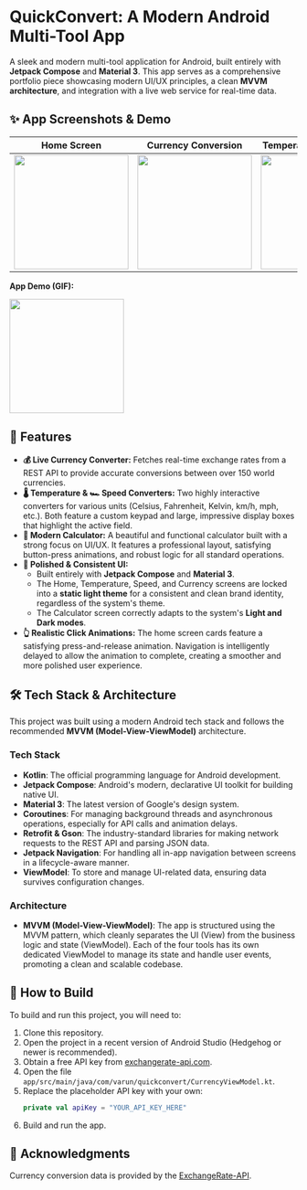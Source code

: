 # QuickConvert: A Modern Android Multi-Tool App

A sleek and modern multi-tool application for Android, built entirely with **Jetpack Compose** and **Material 3**. This app serves as a comprehensive portfolio piece showcasing modern UI/UX principles, a clean **MVVM architecture**, and integration with a live web service for real-time data.

## ✨ App Screenshots & Demo


| Home Screen | Currency Conversion | Temperature Conversion | Calculator | Speed Conversion |
| :---: | :---: | :---: | :---: | :---: |
| <img src="https://github.com/user-attachments/assets/a0cd0445-dbd9-457f-85ad-a7bfac4cc647" width="200"> | <img src="https://github.com/user-attachments/assets/9b85a279-9ac4-463c-ba68-ac5d26fba14e" width="200"> | <img src="https://github.com/user-attachments/assets/ae364087-875c-4b9f-b90c-cbf2cfb81592" width="200"> | <img src="https://github.com/user-attachments/assets/43328418-b86b-4408-b350-a7b094afe921" width="200"> | <img src="https://github.com/user-attachments/assets/fdf6cd63-b346-4266-ad01-c64daffb0380" width="200"> |

**App Demo (GIF):**

<img src="https://github.com/varun-anumalla/QuickConvert/blob/master/QuickConvert_demo.gif?raw=true" width="200">

## 🌟 Features

* **💰 Live Currency Converter:** Fetches real-time exchange rates from a REST API to provide accurate conversions between over 150 world currencies.
* **🌡️ Temperature & 🏎️ Speed Converters:** Two highly interactive converters for various units (Celsius, Fahrenheit, Kelvin, km/h, mph, etc.). Both feature a custom keypad and large, impressive display boxes that highlight the active field.
* **🧮 Modern Calculator:** A beautiful and functional calculator built with a strong focus on UI/UX. It features a professional layout, satisfying button-press animations, and robust logic for all standard operations.
* **🎨 Polished & Consistent UI:**
    * Built entirely with **Jetpack Compose** and **Material 3**.
    * The Home, Temperature, Speed, and Currency screens are locked into a **static light theme** for a consistent and clean brand identity, regardless of the system's theme.
    * The Calculator screen correctly adapts to the system's **Light and Dark modes**.
* **👆 Realistic Click Animations:** The home screen cards feature a satisfying press-and-release animation. Navigation is intelligently delayed to allow the animation to complete, creating a smoother and more polished user experience.

## 🛠️ Tech Stack & Architecture

This project was built using a modern Android tech stack and follows the recommended **MVVM (Model-View-ViewModel)** architecture.

### Tech Stack
* **Kotlin**: The official programming language for Android development.
* **Jetpack Compose**: Android's modern, declarative UI toolkit for building native UI.
* **Material 3**: The latest version of Google's design system.
* **Coroutines**: For managing background threads and asynchronous operations, especially for API calls and animation delays.
* **Retrofit & Gson**: The industry-standard libraries for making network requests to the REST API and parsing JSON data.
* **Jetpack Navigation**: For handling all in-app navigation between screens in a lifecycle-aware manner.
* **ViewModel**: To store and manage UI-related data, ensuring data survives configuration changes.

### Architecture
* **MVVM (Model-View-ViewModel)**: The app is structured using the MVVM pattern, which cleanly separates the UI (View) from the business logic and state (ViewModel). Each of the four tools has its own dedicated ViewModel to manage its state and handle user events, promoting a clean and scalable codebase.

## 🚀 How to Build

To build and run this project, you will need to:

1.  Clone this repository.
2.  Open the project in a recent version of Android Studio (Hedgehog or newer is recommended).
3.  Obtain a free API key from [exchangerate-api.com](https://www.exchangerate-api.com).
4.  Open the file `app/src/main/java/com/varun/quickconvert/CurrencyViewModel.kt`.
5.  Replace the placeholder API key with your own:
    ```kotlin
    private val apiKey = "YOUR_API_KEY_HERE"
    ```
6.  Build and run the app.

## 🙏 Acknowledgments

Currency conversion data is provided by the [ExchangeRate-API](https://www.exchangerate-api.com).
